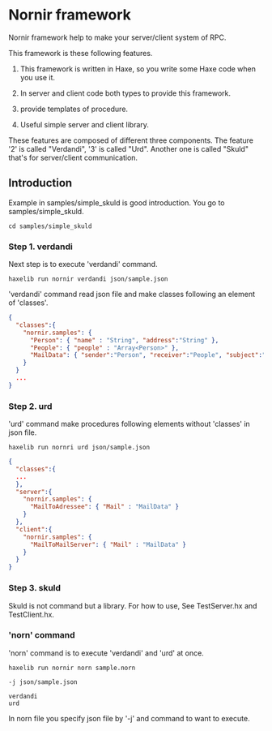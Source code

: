 # Nornir framework

Nornir framework help to make your server/client system of RPC.

This framework is these following features.

1. This framework is written in Haxe, so you write some Haxe code when you use it.

2. In server and client code both types to provide this framework.

3. provide templates of procedure.

4. Useful simple server and client library.

These features are composed of different three components. The feature '2' is called "Verdandi", '3' is called "Urd". Another one is called "Skuld" that's for server/client communication.


## Introduction

Example in samples/simple\_skuld is good introduction.
You go to samples/simple\_skuld.

```
cd samples/simple_skuld
```

### Step 1. verdandi
Next step is to execute 'verdandi' command.

```
haxelib run nornir verdandi json/sample.json
```

'verdandi' command read json file and make classes following an element of 'classes'.

```json:json/sample.json
{
  "classes":{
    "nornir.samples": {
      "Person": { "name" : "String", "address":"String" },
      "People": { "people" : "Array<Person>" },
      "MailData": { "sender":"Person", "receiver":"People", "subject":"String", "body":"String" }
    }
  }
  ...
}
```

### Step 2. urd
'urd' command make procedures following elements without 'classes' in json file.

```
haxelib run nornri urd json/sample.json
```

```json:json/sample.json
{
  "classes":{
  ...
  },
  "server":{
    "nornir.samples": {
      "MailToAdressee": { "Mail" : "MailData" }
    }
  },
  "client":{
    "nornir.samples": {
      "MailToMailServer": { "Mail" : "MailData" }
    }
  }
}
```

### Step 3. skuld

Skuld is not command but a library.
For how to use, See TestServer.hx and TestClient.hx.


### 'norn' command

'norn' command is to execute 'verdandi' and 'urd' at once.

```
haxelib run nornir norn sample.norn
```

```text:sample.norn
-j json/sample.json

verdandi
urd
```

In norn file you specify json file by '-j' and command to want to execute.
